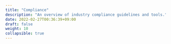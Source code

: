 ```yaml
---
title: "Compliance"
description: "An overview of industry compliance guidelines and tools."
date: 2022-02-27T00:36:39+09:00
draft: false
weight: 10
collapsible: true
---
```


